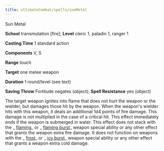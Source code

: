 ```yaml
---
title: ultimateCombat/spells/sunMetal
---
```

Sun Metal

**School** transmutation [fire]; **Level** cleric 1, paladin 1, ranger 1

**Casting Time** 1 standard action

**Components** V, S

**Range** touch

**Target** one melee weapon

**Duration** 1 round/level (see text)

**Saving Throw** Fortitude negates (object); **Spell Resistance** yes (object)

The target weapon ignites into flame that does not hurt the weapon or the wielder, but damages those hit by the weapon. When the weapon's wielder hits with this weapon, it deals an additional 1d4 points of fire damage. This damage is not multiplied in the case of a critical hit. This effect immediately ends if the weapon is submerged in water. This effect does not stack with the _ [flaming](magicItems/weapons#_weapons-flaming)_ or _ [flaming burst](magicItems/weapons#_weapons-flaming-burst)_ weapon special ability or any other effect that grants the weapon extra fire damage. It does not function on weapons with the _ [frost](magicItems/weapons#_weapons-frost)_ or _ [icy burst](magicItems/weapons#_weapons-icy-burst)_ weapon special ability or any other effect that grants a weapon extra cold damage.

